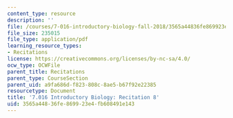```yaml
---
content_type: resource
description: ''
file: /courses/7-016-introductory-biology-fall-2018/3565a44836fe869923e4fb608491e143_MIT7_016F18rec8.pdf
file_size: 235015
file_type: application/pdf
learning_resource_types:
- Recitations
license: https://creativecommons.org/licenses/by-nc-sa/4.0/
ocw_type: OCWFile
parent_title: Recitations
parent_type: CourseSection
parent_uid: a9fa686d-f823-808c-8ae5-b67f92e22385
resourcetype: Document
title: '7.016 Introductory Biology: Recitation 8'
uid: 3565a448-36fe-8699-23e4-fb608491e143
---
```

